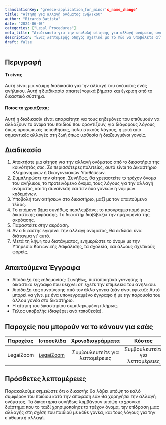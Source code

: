 ```yaml
---
translationKey: 'greece-application_for_minor's_name_change'
title: "Αίτηση για αλλαγή ονόματος ανήλικου"
author: "Ricardo Batista"
date: "2024-06-07"
categories: ["Legal Procedures"]
meta_title: "Διαδικασία για την υποβολή αίτησης για αλλαγή ονόματος ανήλικου"
description: "Ένας λεπτομερής οδηγός σχετικά με το πώς να υποβάλετε αίτηση για τη διαδικασία αλλαγής ονόματος ανήλικου"
draft: false
---
```


## Περιγραφή
#### Τι είναι;
Αυτή είναι μια νόμιμη διαδικασία για την αλλαγή του ονόματος ενός ανήλικου. Αυτή η διαδικασία απαιτεί νομικά βήματα και έγκριση από το δικαστικό σύστημα.

#### Ποιος το χρειάζεται;
Αυτή η διαδικασία είναι απαραίτητη για τους κηδεμόνες που επιθυμούν να αλλάξουν το όνομα του παιδιού που φροντίζουν, για διάφορους λόγους όπως προσωπικές πεποιθήσεις, πολιτιστικούς λόγους, ή μετά από σημαντικές αλλαγές στη ζωή όπως υιοθεσία ή διαζευγμένοι γονείς.

## Διαδικασία
1. Αποκτήστε μια αίτηση για την αλλαγή ονόματος από το δικαστήριο της κοινότητάς σας. Σε περισσότερες πολιτείες, αυτό είναι το Δικαστήριο Κληρονομικών ή Οικογενειακών Υποθέσεων.
2. Συμπληρώστε την αίτηση. Συνήθως, θα χρειαστείτε το τρέχον όνομα του ανήλικου, το προτεινόμενο όνομα, τους λόγους για την αλλαγή ονόματος, και τη συναίνεση και των δύο γονέων ή νόμιμων κηδεμόνων.
3. Υποβολή των αιτήσεων στο δικαστήριο, μαζί με τον απαιτούμενο τέλος.
4. Το επόμενο βήμα συνήθως περιλαμβάνει το προγραμματισμό μιας δικαστικής ακρόασης. Το δικαστήρ διαβιβάζει την ημερομηνία της ακρόασης.
5. Παραστείτε στην ακρόαση.
6. Αν ο δικαστής εγκρίνει την αλλαγή ονόματος, θα εκδώσει ένα διάταγμα γι' αυτό.
7. Μετά τη λήψη του διατάγματος, ενημερώστε το όνομα με την Υπηρεσία Κοινωνικής Ασφάλισης, τα σχολεία, και άλλους σχετικούς φορείς.

## Απαιτούμενα Έγγραφα
* Απόδειξη της κηδεμονίας: Συνήθως, πιστοποιητικό γέννησης ή δικαστικό έγγραφο που δείχνει ότι έχετε την επιμέλεια του ανήλικου.
* Απόδειξη της συναίνεσης από τον άλλο γονέα (εάν είναι εφικτό): Αυτό μπορεί να γίνει με ένα υπογεγραμμένο έγγραφο ή με την παρουσία του άλλου γονέα στο δικαστήριο.
* Η αίτηση του δικαστηρίου συμπληρωμένη πλήρως.
* Τέλος υποβολής (διαφέρει ανά τοποθεσία).

## Παροχείς που μπορούν να το κάνουν για εσάς

| Παροχέας        |     Ιστοσελίδα     |     Χρονοδιαγράμματα    |       Κόστος      |
| --------------- | --------------- |  :-------------: | :-------------: |
| LegalZoom       | [LegalZoom](https://www.legalzoom.com) | Συμβουλευτείτε για λεπτομέρειες | Συμβουλευτείτε για λεπτομέρειες| 

## Πρόσθετες λεπτομέρειες
Παρακαλούμε σημειώστε ότι ο δικαστής θα λάβει υπόψη το καλό συμφέρον του παιδιού κατά την απόφαση εάν θα χορηγήσει την αλλαγή ονόματος. Τα δικαστήρια συνήθως λαμβάνουν υπόψη το χρονικό διάστημα που το παιδί χρησιμοποίησε το τρέχον όνομα, την επίδραση μιας αλλαγής στη σχέση του παιδιού με κάθε γονέα, και τους λόγους για την επιθυμητή αλλαγή.